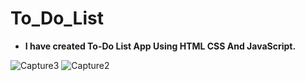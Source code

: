 # To_Do_List

- <b>I have created To-Do List App Using HTML CSS And JavaScript.</b>

![Capture3](https://github.com/Mansour-Labadi/To_Do_List/assets/133816222/a265da9a-8506-4d7c-9ca0-fe878c2962ff)
![Capture2](https://github.com/Mansour-Labadi/To_Do_List/assets/133816222/14c58f57-e6bf-4a91-b31b-d7938df6a524)
